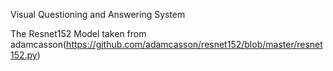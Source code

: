 Visual Questioning and Answering System

The Resnet152 Model taken from adamcasson(https://github.com/adamcasson/resnet152/blob/master/resnet152.py)

